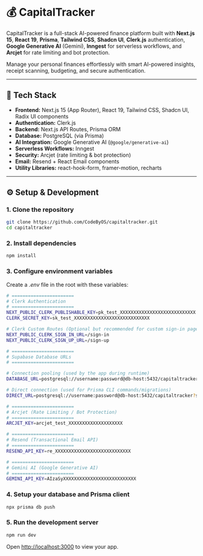 # 💰 CapitalTracker

CapitalTracker is a full-stack AI-powered finance platform built with **Next.js 15**, **React 19**, **Prisma**, **Tailwind CSS**, **Shadcn UI**, **Clerk.js** authentication, **Google Generative AI** (Gemini), **Inngest** for serverless workflows, and **Arcjet** for rate limiting and bot protection.

Manage your personal finances effortlessly with smart AI-powered insights, receipt scanning, budgeting, and secure authentication.

---

## 🚀 Tech Stack

- **Frontend:** Next.js 15 (App Router), React 19, Tailwind CSS, Shadcn UI, Radix UI components
- **Authentication:** Clerk.js
- **Backend:** Next.js API Routes, Prisma ORM
- **Database:** PostgreSQL (via Prisma)
- **AI Integration:** Google Generative AI (`@google/generative-ai`)
- **Serverless Workflows:** Inngest
- **Security:** Arcjet (rate limiting & bot protection)
- **Email:** Resend + React Email components
- **Utility Libraries:** react-hook-form, framer-motion, recharts

---

## ⚙️ Setup & Development

### 1. Clone the repository

```bash
git clone https://github.com/CodeByOS/capitaltracker.git
cd capitaltracker
```

### 2. Install dependencies

```bash
npm install
```

### 3. Configure environment variables

Create a *.env* file in the root with these variables:

```bash
# =======================
# Clerk Authentication
# =======================
NEXT_PUBLIC_CLERK_PUBLISHABLE_KEY=pk_test_XXXXXXXXXXXXXXXXXXXXXXXXXXXX
CLERK_SECRET_KEY=sk_test_XXXXXXXXXXXXXXXXXXXXXXXXXXXX

# Clerk Custom Routes (Optional but recommended for custom sign-in pages)
NEXT_PUBLIC_CLERK_SIGN_IN_URL=/sign-in
NEXT_PUBLIC_CLERK_SIGN_UP_URL=/sign-up

# =======================
# Supabase Database URLs
# =======================

# Connection pooling (used by the app during runtime)
DATABASE_URL=postgresql://username:password@db-host:5432/capitaltracker?sslmode=require

# Direct connection (used for Prisma CLI commands/migrations)
DIRECT_URL=postgresql://username:password@db-host:5432/capitaltracker?sslmode=require

# =======================
# Arcjet (Rate Limiting / Bot Protection)
# =======================
ARCJET_KEY=arcjet_test_XXXXXXXXXXXXXXXXXXXX

# =======================
# Resend (Transactional Email API)
# =======================
RESEND_API_KEY=re_XXXXXXXXXXXXXXXXXXXXXXXXXXXX

# =======================
# Gemini AI (Google Generative AI)
# =======================
GEMINI_API_KEY=AIzaSyXXXXXXXXXXXXXXXXXXXXXXXXXXX

```
### 4. Setup your database and Prisma client

```bash
npx prisma db push
```
### 5. Run the development server

```bash
npm run dev
```

Open [http://localhost:3000](http://localhost:3000) to view your app.
